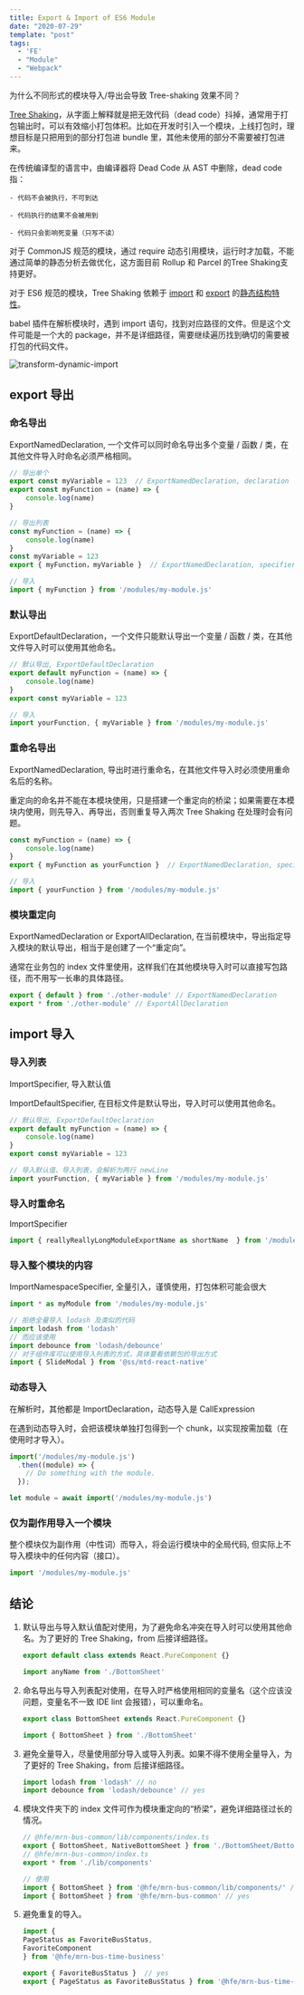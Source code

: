 ```yaml
---
title: Export & Import of ES6 Module
date: "2020-07-29"
template: "post"
tags:
  - 'FE'
  - "Module"
  - "Webpack"
---
```


为什么不同形式的模块导入/导出会导致 Tree-shaking 效果不同？

<!--truncate-->

[Tree Shaking](https://www.webpackjs.com/guides/tree-shaking/)，从字面上解释就是把无效代码（dead code）抖掉，通常用于打包输出时，可以有效缩小打包体积。比如在开发时引入一个模块，上线打包时，理想目标是只把用到的部分打包进 bundle 里，其他未使用的部分不需要被打包进来。

在传统编译型的语言中，由编译器将 Dead Code 从 AST 中删除，dead code指：

    - 代码不会被执行，不可到达

    - 代码执行的结果不会被用到

    - 代码只会影响死变量（只写不读）

对于 CommonJS 规范的模块，通过 require 动态引用模块，运行时才加载，不能通过简单的静态分析去做优化，这方面目前 Rollup 和 Parcel 的Tree Shaking支持更好。

对于 ES6 规范的模块，Tree Shaking 依赖于 [import](https://developer.mozilla.org/zh-CN/docs/Web/JavaScript/Reference/Statements/import) 和 [export](https://developer.mozilla.org/zh-CN/docs/Web/JavaScript/Reference/Statements/export) 的[静态结构特性](https://exploringjs.com/es6/ch_modules.html#static-module-structure)。

babel 插件在解析模块时，遇到 import 语句，找到对应路径的文件。但是这个文件可能是一个大的 package，并不是详细路径，需要继续遍历找到确切的需要被打包的代码文件。

![transform-dynamic-import](/img/blog/2020-07-29-Export-Import-of-ES6-Module/transform-dynamic-import.png)

## export 导出

### 命名导出

ExportNamedDeclaration, 一个文件可以同时命名导出多个变量 / 函数 / 类，在其他文件导入时命名必须严格相同。

```js
// 导出单个
export const myVariable = 123  // ExportNamedDeclaration, declaration
export const myFunction = (name) => {
    console.log(name)
}

// 导出列表
const myFunction = (name) => {
    console.log(name)
}
const myVariable = 123
export { myFunction，myVariable }  // ExportNamedDeclaration, specifiers

// 导入
import { myFunction } from '/modules/my-module.js'
```

### 默认导出

ExportDefaultDeclaration，一个文件只能默认导出一个变量 / 函数 / 类，在其他文件导入时可以使用其他命名。

```js
// 默认导出, ExportDefaultDeclaration
export default myFunction = (name) => {
    console.log(name)
}
export const myVariable = 123

// 导入
import yourFunction, { myVariable } from '/modules/my-module.js'
```

### 重命名导出

ExportNamedDeclaration, 导出时进行重命名，在其他文件导入时必须使用重命名后的名称。

重定向的命名并不能在本模块使用，只是搭建一个重定向的桥梁；如果需要在本模块内使用，则先导入、再导出，否则重复导入两次 Tree Shaking 在处理时会有问题。

```js
const myFunction = (name) => {
    console.log(name)
}
export { myFunction as yourFunction }  // ExportNamedDeclaration, specifier.local.name, specifier.exported.name

// 导入
import { yourFunction } from '/modules/my-module.js'
```

### 模块重定向

ExportNamedDeclaration or ExportAllDeclaration, 在当前模块中，导出指定导入模块的默认导出，相当于是创建了一个“重定向”。

通常在业务包的 index 文件里使用，这样我们在其他模块导入时可以直接写包路径，而不用写一长串的具体路径。

```js
export { default } from './other-module' // ExportNamedDeclaration
export * from './other-module' // ExportAllDeclaration
```

## import 导入

### 导入列表

ImportSpecifier, 导入默认值

ImportDefaultSpecifier, 在目标文件是默认导出，导入时可以使用其他命名。

```js
// 默认导出, ExportDefaultDeclaration
export default myFunction = (name) => {
    console.log(name)
}
export const myVariable = 123

// 导入默认值、导入列表，会解析为两行 newLine
import yourFunction, { myVariable } from '/modules/my-module.js'
```

### 导入时重命名

ImportSpecifier

```js
import { reallyReallyLongModuleExportName as shortName  } from '/modules/my-module.js'
```

### 导入整个模块的内容

ImportNamespaceSpecifier, 全量引入，谨慎使用，打包体积可能会很大

```js
import * as myModule from '/modules/my-module.js'

// 拒绝全量导入 lodash 及类似的代码
import lodash from 'lodash'
// 而应该使用
import debounce from 'lodash/debounce'
// 对于组件库可以使用导入列表的方式，具体要看依赖包的导出方式
import { SlideModal } from '@ss/mtd-react-native' 
```

### 动态导入

在解析时，其他都是 ImportDeclaration，动态导入是 CallExpression

在遇到动态导入时，会把该模块单独打包得到一个 chunk，以实现按需加载（在使用时才导入）。

```js
import('/modules/my-module.js')
  .then((module) => {
    // Do something with the module.
  });

let module = await import('/modules/my-module.js')
```

### 仅为副作用导入一个模块

整个模块仅为副作用（中性词）而导入，将会运行模块中的全局代码, 但实际上不导入模块中的任何内容（接口）。

```js
import '/modules/my-module.js'
```

## 结论

1. 默认导出与导入默认值配对使用，为了避免命名冲突在导入时可以使用其他命名。为了更好的 Tree Shaking，from 后接详细路径。

    ```js
    export default class extends React.PureComponent {}

    import anyName from './BottomSheet'
    ```

2. 命名导出与导入列表配对使用，在导入时严格使用相同的变量名（这个应该没问题，变量名不一致 IDE lint 会报错），可以重命名。

    ```js
    export class BottomSheet extends React.PureComponent {}

    import { BottomSheet } from './BottomSheet'
    ```

3. 避免全量导入，尽量使用部分导入或导入列表。如果不得不使用全量导入，为了更好的 Tree Shaking，from 后接详细路径。

    ```js
    import lodash from 'lodash' // no
    import debounce from 'lodash/debounce' // yes
    ```

4. 模块文件夹下的 index 文件可作为模块重定向的“桥梁”，避免详细路径过长的情况。

    ```js
    // @hfe/mrn-bus-common/lib/components/index.ts
    export { BottomSheet, NativeBottomSheet } from './BottomSheet/BottomSheet'
    // @hfe/mrn-bus-common/index.ts
    export * from './lib/components'

    // 使用
    import { BottomSheet } from '@hfe/mrn-bus-common/lib/components/' // yes but long
    import { BottomSheet } from '@hfe/mrn-bus-common' // yes
    ```

5. 避免重复的导入。

    ```js
    import {
    PageStatus as FavoriteBusStatus,
    FavoriteComponent
    } from '@hfe/mrn-bus-time-business'

    export { FavoriteBusStatus }  // yes
    export { PageStatus as FavoriteBusStatus } from '@hfe/mrn-bus-time-business'  // no
    ```
